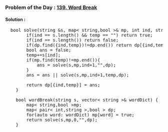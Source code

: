### Problem of the Day : [139. Word Break](https://leetcode.com/problems/word-break/)

#### Solution :
<pre>
  bool solve(string &s, map< string,bool >& mp, int ind, string temp,map< pair< int,string >,bool >&dp){
        if(ind == s.length() && temp == "") return true;
        if(ind == s.length()) return false;
        if(dp.find({ind,temp})!=dp.end()) return dp[{ind,temp}];
        bool ans = false;
        temp+=s[ind];
        if(mp.find(temp)!=mp.end()){
            ans = solve(s,mp,ind+1,"",dp);
        }
        ans = ans || solve(s,mp,ind+1,temp,dp);
        
        return dp[{ind,temp}] = ans;
    }

    bool wordBreak(string s, vector< string >& wordDict) {
        map< string,bool >mp;
        map< pair< int,string >,bool > dp;
        for(auto word: wordDict) mp[word] = true;
        return solve(s,mp,0,"",dp);
    }
</pre>
